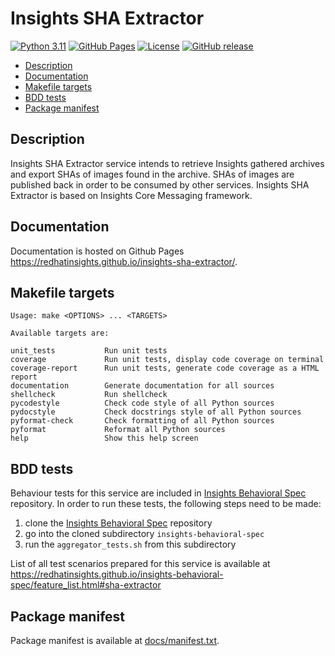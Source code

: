 # Insights SHA Extractor


[![Python 3.11](https://img.shields.io/badge/python-3.11-blue.svg)](https://www.python.org/downloads/release/python-3110/)
[![GitHub Pages](https://img.shields.io/badge/%20-GitHub%20Pages-informational)](https://redhatinsights.github.io/insights-sha-extractor/)
[![License](https://img.shields.io/badge/license-Apache-blue)](https://github.com/RedHatInsights/insights-sha-extractor/-/blob/master/LICENSE)
[![GitHub release](https://img.shields.io/github/release/RedHatInsights/insights-sha-extractor.svg)](https://github.com/RedHatInsights/insights-sha-extractor/releases/latest)

<!-- vim-markdown-toc GFM -->

* [Description](#description)
* [Documentation](#documentation)
* [Makefile targets](#makefile-targets)
* [BDD tests](#bdd-tests)
* [Package manifest](#package-manifest)

<!-- vim-markdown-toc -->

## Description

Insights SHA Extractor service intends to retrieve Insights gathered archives
and export SHAs of images found in the archive. SHAs of images are published
back in order to be consumed by other services. Insights SHA Extractor is based
on Insights Core Messaging framework.

## Documentation

Documentation is hosted on Github Pages <https://redhatinsights.github.io/insights-sha-extractor/>.

## Makefile targets

```
Usage: make <OPTIONS> ... <TARGETS>

Available targets are:

unit_tests           Run unit tests
coverage             Run unit tests, display code coverage on terminal
coverage-report      Run unit tests, generate code coverage as a HTML report
documentation        Generate documentation for all sources
shellcheck           Run shellcheck
pycodestyle          Check code style of all Python sources
pydocstyle           Check docstrings style of all Python sources
pyformat-check       Check formatting of all Python sources
pyformat             Reformat all Python sources
help                 Show this help screen
```

## BDD tests

Behaviour tests for this service are included in [Insights Behavioral
Spec](https://github.com/RedHatInsights/insights-behavioral-spec) repository.
In order to run these tests, the following steps need to be made:

1. clone the [Insights Behavioral Spec](https://github.com/RedHatInsights/insights-behavioral-spec) repository
1. go into the cloned subdirectory `insights-behavioral-spec`
1. run the `aggregator_tests.sh` from this subdirectory

List of all test scenarios prepared for this service is available at
<https://redhatinsights.github.io/insights-behavioral-spec/feature_list.html#sha-extractor>


## Package manifest

Package manifest is available at [docs/manifest.txt](docs/manifest.txt).
